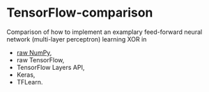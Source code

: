 # TensorFlow-comparison
Comparison of how to implement an examplary feed-forward neural network (multi-layer perceptron) learning XOR in 

* [raw NumPy](https://github.com/sgttwld/tensorflow-comparison/blob/master/0_NeuralNetwork_numpy.py), 
* raw TensorFlow, 
* TensorFlow Layers API, 
* Keras, 
* TFLearn.
